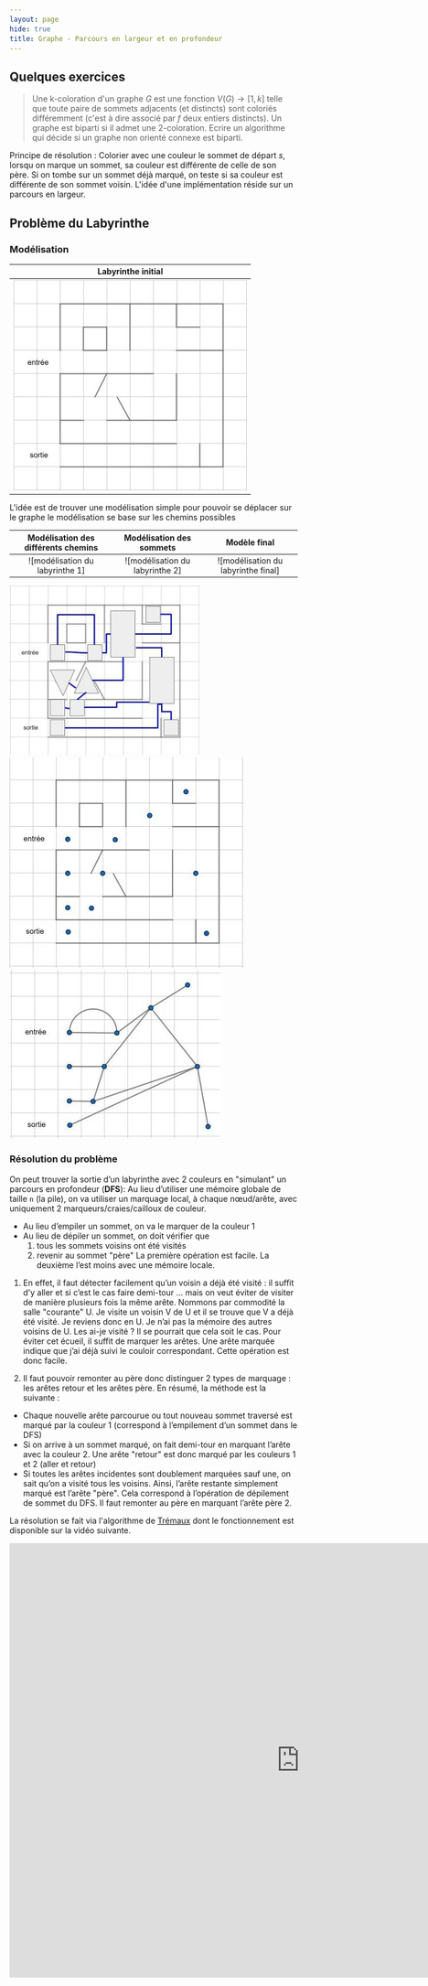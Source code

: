 ```yaml
--- 
layout: page
hide: true
title: Graphe - Parcours en largeur et en profondeur
---
```


## <i class="fas fa-project-diagram"></i> Quelques exercices

> Une k-coloration d'un graphe $G$ est une fonction $V(G) \rightarrow [1,k]$
> telle que toute paire de sommets adjacents (et distincts) sont coloriés
> différemment (c'est à dire associé par $f$ deux entiers distincts). Un
> graphe est biparti si il admet une 2-coloration. Ecrire un algorithme qui
> décide si un graphe non orienté connexe est biparti.

Principe de résolution : Colorier avec une couleur le sommet de départ $s$,
lorsqu on marque un sommet, sa couleur est différente de celle de son père. Si
on tombe sur un sommet déjà marqué, on teste si sa couleur est différente de son
sommet voisin. L'idée d'une implémentation réside sur un parcours en largeur.

## <i class="fas fa-project-diagram"></i> Problème du Labyrinthe

### Modélisation

|             Labyrinthe initial              |
|:-------------------------------------------:|
| ![labyrinthe initial](./img/labyrinthe.png) |

L'idée est de trouver une modélisation simple pour pouvoir se déplacer sur le
graphe le modélisation se base sur les chemins possibles

| Modélisation des différents chemins |    Modélisation des sommets     |            Modèle final             |
|:-----------------------------------:|:-------------------------------:|:-----------------------------------:|
|   ![modélisation du labyrinthe 1]   | ![modélisation du labyrinthe 2] | ![modélisation du labyrinthe final] |

![](./img/labyrinthe1.png)
![](./img/labyrinthe2.png)
![](./img/labyrinthe3.png)

### Résolution du problème

On peut trouver la sortie d’un labyrinthe avec 2 couleurs en "simulant" un
parcours en profondeur (**DFS**): Au lieu d’utiliser une mémoire globale de taille `n`
(la pile), on va utiliser un marquage local, à chaque nœud/arête, avec
uniquement 2 marqueurs/craies/cailloux de couleur.

* Au lieu d’empiler un sommet, on va le marquer de la couleur 1
* Au lieu de dépiler un sommet, on doit vérifier que
    1. tous les sommets voisins ont été visités
    2. revenir au sommet "père" La première opération est facile. La deuxième
       l’est moins avec une mémoire locale.

1. En effet, il faut détecter facilement qu’un voisin a déjà été visité : il
   suffit d’y aller et si c’est le cas faire demi-tour … mais on veut éviter de
   visiter de manière plusieurs fois la même arête. Nommons par commodité la salle
   "courante" U. Je visite un voisin V de U et il se trouve que V a déjà été
   visité. Je reviens donc en U. Je n’ai pas la mémoire des autres voisins de U.
   Les ai-je visité ? Il se pourrait que cela soit le cas. Pour éviter cet écueil,
   il suffit de marquer les arêtes. Une arête marquée indique que j’ai déjà suivi
   le couloir correspondant. Cette opération est donc facile.

2. Il faut pouvoir remonter au père donc distinguer 2 types de marquage : les
   arêtes retour et les arêtes père. En résumé, la méthode est la suivante :

* Chaque nouvelle arête parcourue ou tout nouveau sommet traversé est marqué par
  la couleur 1 (correspond à l’empilement d’un sommet dans le DFS)
* Si on arrive à un sommet marqué, on fait demi-tour en marquant l’arête avec la
  couleur 2. Une arête "retour" est donc marqué par les couleurs 1 et 2 (aller
  et retour)
* Si toutes les arêtes incidentes sont doublement marquées sauf une, on sait
  qu’on a visité tous les voisins. Ainsi, l’arête restante simplement marqué est
  l’arête "père". Cela correspond à l’opération de dépilement de sommet du DFS.
  Il faut remonter au père en marquant l’arête père 2.

La résolution se fait via l'algorithme de
[Trémaux](https://en.wikipedia.org/wiki/Maze_solving_algorithm#Tr%C3%A9maux's_algorithm)
dont le fonctionnement est disponible sur la vidéo suivante.

<iframe width="1013" height="760" src="https://www.youtube.com/embed/gVSEJdSQZVQ" frameborder="0" allow="accelerometer; autoplay; encrypted-media; gyroscope; picture-in-picture" allowfullscreen></iframe>

